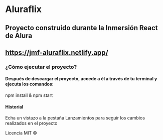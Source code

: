 # Aluraflix
## Proyecto construido durante la Inmersión React de Alura
## https://jmf-aluraflix.netlify.app/

### ¿Cómo ejecutar el proyecto?

#### Después de descargar el proyecto, accede a él a través de tu terminal y ejecuta los comandos:
npm install & npm start

#### Historial
Echa un vistazo a la pestaña Lanzamientos para seguir los cambios realizados en el proyecto

Licencia MIT ©
